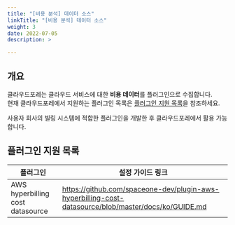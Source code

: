 ```yaml
---
title: "[비용 분석] 데이터 소스"
linkTitle: "[비용 분석] 데이터 소스"
weight: 3
date: 2022-07-05
description: >

---
```


## 개요

클라우드포레는 클라우드 서비스에 대한 **비용 데이터**를 플러그인으로 수집합니다.  
현재 클라우드포레에서 지원하는 플러그인 목록은 [플러그인 지원 목록](/ko/docs/guides/plugins/cost-explorer-data-source/#플러그인-지원-목록)을 참조하세요.

사용자 회사의 빌링 시스템에 적합한 플러그인을 개발한 후 클라우드포레에서 활용 가능합니다.

## 플러그인 지원 목록

| 플러그인 | 설정 가이드 링크 |
| --- | --- |
| AWS hyperbilling cost datasource | https://github.com/spaceone-dev/plugin-aws-hyperbilling-cost-datasource/blob/master/docs/ko/GUIDE.md |